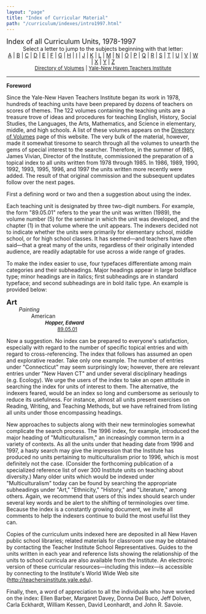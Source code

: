 ```yaml
---
layout: "page"
title: "Index of Curricular Material"
path: "/curriculum/indexes/intro1997.html"
---
```

<main>
<font size="+1">Index of all Curriculum Units, 1978-1997</font>
<center>Select a letter to jump to the subjects beginning with that letter:
<br/>
<a href="a.x.html">A</a> | <a href="b.x.html">B</a> |
<a href="c.x.html">C</a> | <a href="d.x.html">D</a> |
<a href="e.x.html">E</a> | <a href="f.x.html">F</a> |
<a href="g.x.html">G</a> | <a href="h.x.html">H</a> |
<a href="i.x.html">I</a> | <a href="j.x.html">J</a> |
<a href="k.x.html">K</a> | <a href="l.x.html">L</a> |
<a href="m.x.html">M</a> | <a href="n.x.html">N</a> |
<a href="o.x.html">O</a> | <a href="p.x.html">P</a> |
<a href="q.x.html">Q</a> | <a href="r.x.html">R</a> |
<a href="s.x.html">S</a> | <a href="t.x.html">T</a> |
<a href="u.x.html">U</a> | <a href="v.x.html">V</a> |
<a href="w.x.html">W</a> | <a href="x.x.html">X</a> |
<a href="y.x.html">Y</a> | <a href="z.x.html">Z</a><br/>
<font size="-1"><a href="../units/">Directory of Volumes</a> |
<a href="..\..\">Yale-New Haven Teachers Institute</a></font></center>
<hr/>
<p>
<b>Foreword</b>
</p><p>Since
the Yale-New Haven Teachers Institute began its work in 1978, hundreds of
teaching units have been prepared by dozens of teachers on scores of
themes.  The 122 volumes containing the teaching units are a treasure
trove of ideas and procedures for teaching English, History, Social
Studies, the Languages, the Arts, Mathematics, and Science in elementary,
middle, and high schools.  A list of these volumes appears on the
<a href="../units/">Directory of Volumes</a> page of this website.
The very bulk of the material, however, made it somewhat
tiresome to search through all the volumes to unearth the gems of special
interest to the searcher.  Therefore, in the summer of l985, James Vivian,
Director of the Institute, commissioned the preparation of a topical index
to all units written from 1978 through 1985.  In 1986, 1989, 1990, 1992,
1993, 1995, 1996, and 1997 the units written more recently were added.  The
result of that original commission and the subsequent updates follow over
the next pages.
</p><p>First a defining word or two and then a suggestion
about using the index.
</p><p>Each teaching unit is designated by three
two-digit numbers.  For example, the form "89.05.01" refers to the year
the unit was written (1989), the volume number (5) for the seminar in
which the unit was developed, and the chapter (1) in that volume where the
unit appears.  The indexers decided not to indicate whether the units were
primarily for elementary school, middle school, or for high school
classes.  It has seemed—and teachers have often said—that a
great many of the units, regardless of their originally intended audience,
are readily adaptable for use across a wide range of grades.
</p><p>To make
the index easier to use, four typefaces differentiate among main
categories and their subheadings.  Major headings appear in
large boldface
type; minor headings are in italics; first 
subheadings are in standard typeface; and second subheadings are
in bold italic type.  An example is provided 
below:</p><p> 
<font size="+1"><b>Art</b></font><br/>
<font color="#ffffff" style="visibility:hidden;">........</font><i>Painting</i><br/>
<font color="#ffffff" style="visibility:hidden;">................</font>American<br/>
<font color="#ffffff" style="visibility:hidden;">........................</font>
<font size="-1"><b><i>Hopper, Edward</i></b></font><br/>
<font color="#ffffff" style="visibility:hidden;">................................</font>
<font size="-1"><a href="../guides/1989/5/89.05.01.x.html">89.05.01</a></font><br/>
</p><p>                    Now a suggestion.  No index can be prepared to
everyone's satisfaction, especially with regard to the number of specific
topical entries and with regard to cross-referencing.  The index that
follows has assumed an open and explorative reader.  Take only one
example.  The number of entries under "Connecticut" may seem surprisingly
low; however, there are relevant entries under "New Haven CT" and under
several disciplinary headings (e.g. Ecology).  We urge the users of the
index to take an open attitude in searching the index for units of
interest to them.  The alternative, the indexers feared, would be an index
so long and cumbersome as seriously to reduce its usefulness.  For
instance, almost all units present exercises on Reading, Writing, and
Teaching Methods, but we have refrained from listing all units under
those encompassing headings.
</p><p>New approaches to subjects along
with their new terminologies somewhat complicate the search process.  The
1996 index, for example, introduced the major heading of
"Multiculturalism," an increasingly common term in a variety of contexts. 
As all the units under that heading date from 1996 and 1997, a hasty
search may give the impression
that the Institute has produced no units pertaining to multiculturalism
prior to 1996, which is most definitely not the case.  (Consider the
forthcoming publication of a specialized reference list of over 300
Institute units on teaching about diversity.) Many older units which would
be indexed under "Multiculturalism" today can be found by searching the
appropriate subheadings under "Art," "Ethnicity," "History," and
"Literature," among others.  Again, we recommend that users of this index
should search under several key words and be alert to the shifting of
terminologies over time.  Because the index is a constantly growing
document, we invite all comments to help the indexers continue to build
the most useful list they can.
</p><p>Copies of the curriculum units indexed
here are deposited in all New Haven public school libraries; related
materials for classroom use may be obtained by contacting the Teacher
Institute School Representatives.  Guides to the units written in each
year and reference lists showing the relationship of the units to school
curricula are also available from the Institute.  An electronic version of
these curricular resources—including this index—is accessible by
connecting to the Institute's World Wide Web site
(<a href="..\..\">http://teachersinstitute.yale.edu</a>).
</p><p>Finally, then, a word of appreciation to
all the individuals who have worked on the index:  Ellen Barber, Margaret
Davey, Donna Del Buco, Jeff Dolven, Carla Eckhardt, William Kessen, David
Leonhardt, and John R. Savoie. 
</p></main>